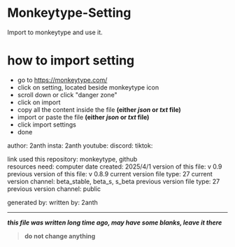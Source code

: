 # Monkeytype-Setting
Import to monkeytype and use it.

# how to import setting

- go to https://monkeytype.com/
- click on setting, located beside monkeytype icon
- scroll down or click "danger zone"
- click on import
- copy all the content inside the file **(either *json* or *txt* file)**
- import or paste the file **(either *json* or *txt* file)**
- click import settings
- done

author: 2anth
insta: 2anth
youtube: 
discord:
tiktok: 

link used this repository: monkeytype, github<br>
resources need: computer
date created: 2025/4/1
version of this file: v 0.9
previous version of this file: v 0.8.9
current version file type: 27
current version channel: beta_stable, beta_s, s_beta
previous version file type: 27
previous version channel: public





generated by:
written by: 2anth

---

***this file was written long time ago, may have some blanks, leave it there***
> **do not change anything**
